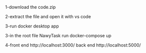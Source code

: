 1-download the code.zip

2-extract the file and open it with vs code

3-run docker desktop app

3-in the root file NawyTask run docker-compose up

4-front end http://localhost:3000/    back end http://localhost:5000/

